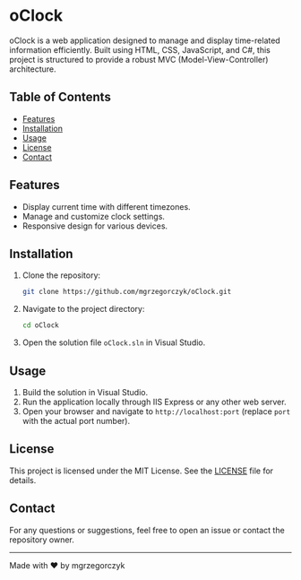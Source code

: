 
# oClock

oClock is a web application designed to manage and display time-related information efficiently. Built using HTML, CSS, JavaScript, and C#, this project is structured to provide a robust MVC (Model-View-Controller) architecture.

## Table of Contents
- [Features](#features)
- [Installation](#installation)
- [Usage](#usage)
- [License](#license)
- [Contact](#contact)

## Features
- Display current time with different timezones.
- Manage and customize clock settings.
- Responsive design for various devices.

## Installation
1. Clone the repository:
   ```bash
   git clone https://github.com/mgrzegorczyk/oClock.git
   ```
2. Navigate to the project directory:
   ```bash
   cd oClock
   ```
3. Open the solution file `oClock.sln` in Visual Studio.

## Usage
1. Build the solution in Visual Studio.
2. Run the application locally through IIS Express or any other web server.
3. Open your browser and navigate to `http://localhost:port` (replace `port` with the actual port number).


## License
This project is licensed under the MIT License. See the [LICENSE](LICENSE) file for details.

## Contact
For any questions or suggestions, feel free to open an issue or contact the repository owner.

---

Made with :heart: by mgrzegorczyk
